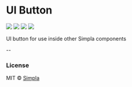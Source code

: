 # UI Button
![][bower-badge] [![][travis-badge]][travis-url] [![][bowerdeps-badge]][bowerdeps-url] [![][npmdevdeps-badge]][npmdevdeps-url]

UI button for use inside other Simpla components

--

### License

MIT © [Simpla](http://simpla.io)

[bower-badge]: https://img.shields.io/bower/v/sm-ui-button.svg
[travis-badge]: https://img.shields.io/travis/simplaio/sm-ui-button.svg
[travis-url]: https://travis-ci.org/simplaio/sm-ui-button
[bowerdeps-badge]: https://img.shields.io/gemnasium/simplaio/sm-ui-button.svg
[bowerdeps-url]: https://gemnasium.com/bower/sm-ui-button
[npmdevdeps-badge]: https://img.shields.io/david/dev/simplaio/sm-ui-button.svg?theme=shields.io
[npmdevdeps-url]: https://david-dm.org/dev/simplaio/sm-ui-button#info=devDependencies
